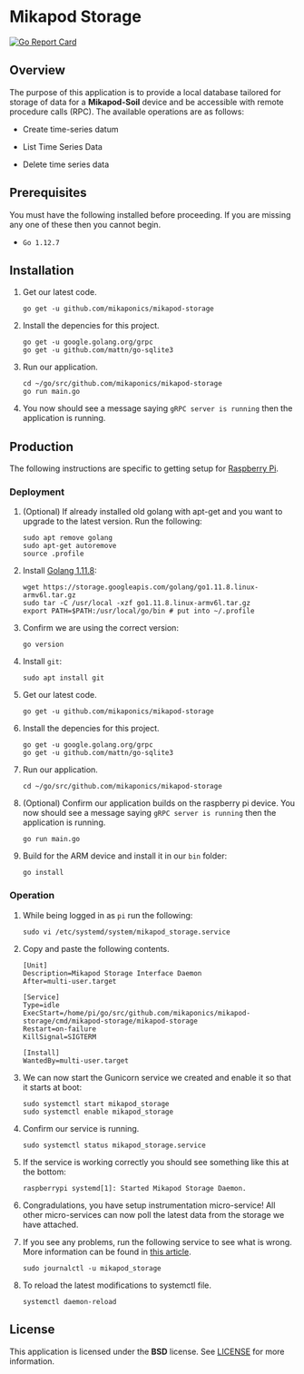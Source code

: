 # Mikapod Storage
[![Go Report Card](https://goreportcard.com/badge/github.com/mikaponics/mikapod-storage)](https://goreportcard.com/report/github.com/mikaponics/mikapod-storage)

## Overview

The purpose of this application is to provide a local database tailored for storage of data for a **Mikapod-Soil** device and be accessible with remote procedure calls (RPC). The available operations are as follows:

* Create time-series datum

* List Time Series Data

* Delete time series data

## Prerequisites

You must have the following installed before proceeding. If you are missing any one of these then you cannot begin.

* ``Go 1.12.7``

## Installation
1. Get our latest code.

    ```
    go get -u github.com/mikaponics/mikapod-storage
    ```

2. Install the depencies for this project.

    ```
    go get -u google.golang.org/grpc
    go get -u github.com/mattn/go-sqlite3
    ```

3. Run our application.

    ```
    cd ~/go/src/github.com/mikaponics/mikapod-storage
    go run main.go
    ```

4. You now should see a message saying ``gRPC server is running`` then the application is running.

## Production
The following instructions are specific to getting setup for [Raspberry Pi](https://www.raspberrypi.org/).

### Deployment

1. (Optional) If already installed old golang with apt-get and you want to upgrade to the latest version. Run the following:

    ```
    sudo apt remove golang
    sudo apt-get autoremove
    source .profile
    ```

2. Install [Golang 1.11.8]():

    ```
    wget https://storage.googleapis.com/golang/go1.11.8.linux-armv6l.tar.gz
    sudo tar -C /usr/local -xzf go1.11.8.linux-armv6l.tar.gz
    export PATH=$PATH:/usr/local/go/bin # put into ~/.profile
    ```

3. Confirm we are using the correct version:

    ```
    go version
    ```

4. Install ``git``:

    ```
    sudo apt install git
    ```

5. Get our latest code.

    ```
    go get -u github.com/mikaponics/mikapod-storage
    ```

6. Install the depencies for this project.

    ```
    go get -u google.golang.org/grpc
    go get -u github.com/mattn/go-sqlite3
    ```

7. Run our application.

    ```
    cd ~/go/src/github.com/mikaponics/mikapod-storage
    ```

8. (Optional) Confirm our application builds on the raspberry pi device. You now should see a message saying ``gRPC server is running`` then the application is running.

    ```
    go run main.go
    ```

9. Build for the ARM device and install it in our ``bin`` folder:

    ```
    go install
    ```

### Operation

1. While being logged in as ``pi`` run the following:

    ```
    sudo vi /etc/systemd/system/mikapod_storage.service
    ```

2. Copy and paste the following contents.

    ```
    [Unit]
    Description=Mikapod Storage Interface Daemon
    After=multi-user.target

    [Service]
    Type=idle
    ExecStart=/home/pi/go/src/github.com/mikaponics/mikapod-storage/cmd/mikapod-storage/mikapod-storage
    Restart=on-failure
    KillSignal=SIGTERM

    [Install]
    WantedBy=multi-user.target
    ```

3. We can now start the Gunicorn service we created and enable it so that it starts at boot:

    ```
    sudo systemctl start mikapod_storage
    sudo systemctl enable mikapod_storage
    ```

4. Confirm our service is running.

    ```
    sudo systemctl status mikapod_storage.service
    ```

5. If the service is working correctly you should see something like this at the bottom:

    ```
    raspberrypi systemd[1]: Started Mikapod Storage Daemon.
    ```

6. Congradulations, you have setup instrumentation micro-service! All other micro-services can now poll the latest data from the storage we have attached.

7. If you see any problems, run the following service to see what is wrong. More information can be found in [this article](https://unix.stackexchange.com/a/225407).

    ```
    sudo journalctl -u mikapod_storage
    ```

8. To reload the latest modifications to systemctl file.

    ```
    systemctl daemon-reload
    ```

## License

This application is licensed under the **BSD** license. See [LICENSE](LICENSE) for more information.
